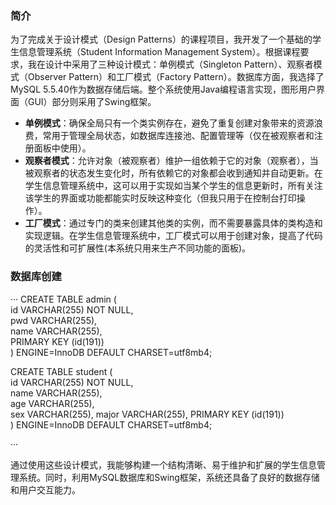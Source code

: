 ### 简介

为了完成关于设计模式（Design Patterns）的课程项目，我开发了一个基础的学生信息管理系统（Student Information Management System）。根据课程要求，我在设计中采用了三种设计模式：单例模式（Singleton Pattern）、观察者模式（Observer Pattern）和工厂模式（Factory Pattern）。数据库方面，我选择了MySQL 5.5.40作为数据存储后端。整个系统使用Java编程语言实现，图形用户界面（GUI）部分则采用了Swing框架。

* **单例模式**：确保全局只有一个类实例存在，避免了重复创建对象带来的资源浪费，常用于管理全局状态，如数据库连接池、配置管理等（仅在被观察者和注册面板中使用）。
* **观察者模式**：允许对象（被观察者）维护一组依赖于它的对象（观察者），当被观察者的状态发生变化时，所有依赖它的对象都会收到通知并自动更新。在学生信息管理系统中，这可以用于实现如当某个学生的信息更新时，所有关注该学生的界面或功能都能实时反映这种变化（但我只用于在控制台打印操作）。
* **工厂模式**：通过专门的类来创建其他类的实例，而不需要暴露具体的类构造和实现逻辑。在学生信息管理系统中，工厂模式可以用于创建对象，提高了代码的灵活性和可扩展性(本系统只用来生产不同功能的面板)。

### 数据库创建
··· CREATE TABLE admin (  
    id VARCHAR(255) NOT NULL,  
    pwd VARCHAR(255),  
    name VARCHAR(255),  
    PRIMARY KEY (id(191))  
) ENGINE=InnoDB DEFAULT CHARSET=utf8mb4;

CREATE TABLE student (  
    id VARCHAR(255) NOT NULL,  
    name VARCHAR(255),  
    age VARCHAR(255),  
		sex VARCHAR(255), 
		major VARCHAR(255), 
    PRIMARY KEY (id(191))  
) ENGINE=InnoDB DEFAULT CHARSET=utf8mb4;

···

通过使用这些设计模式，我能够构建一个结构清晰、易于维护和扩展的学生信息管理系统。同时，利用MySQL数据库和Swing框架，系统还具备了良好的数据存储和用户交互能力。
